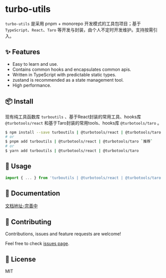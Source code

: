 # turbo-utils

`turbo-utils` 是采用 pnpm + monorepo 开发模式的工具包项目；基于 `TypeScript`、`React`、`Taro` 等开发与封装，由个人不定时开发维护。支持按需引入。

## ✨ Features

- Easy to learn and use.
- Contains common hooks and encapsulates common apis.
- Written in TypeScript with predictable static types.
- zustand is recommended as a state management tool.
- High performance.

## 📦 Install

现有纯工具函数库 `turboutils` 、基于React封装的常用工具、hooks库 `@turbotools/react` 和基于Taro封装的常用tools、hooks库 `@turbotools/taro` 。

```bash
$ npm install --save turboutils | @turbotools/react | @turbotools/taro
# or
$ pnpm add turboutils | @turbotools/react | @turbotools/taro `推荐`
# or
$ yarn add turboutils | @turbotools/react | @turbotools/taro
```

## 🔨 Usage

```ts
import { ... } from 'turboutils | @turbotools/react | @turbotools/taro';
```

## 📝 Documentation

[文档地址-完善中](https://github.com/dshuais/turbo-utils)

## 🤝 Contributing

Contributions, issues and feature requests are welcome!

Feel free to check [issues page](https://github.com/dshuais/turbo-utils/issues).

## 📝 License

MIT
